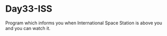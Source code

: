 # Day33-ISS
Program which  informs you when International Space Station is above you and you  can watch it.
